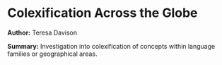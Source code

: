 # Colexification Across the Globe

**Author:** Teresa Davison

**Summary:** Investigation into colexification of concepts within language families or geographical areas.
